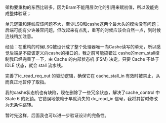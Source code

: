 架构要重构的东西比较多，因为Bram不能用层次化的引用来赋初值，所以没能完成整体验证；

单元逻辑和连线应该问题不大，至少LSQ和cashe这两个最大头的模块没有问题；后端可能有少许兼容问题，但改起来有点乱，重写的时候应该会自然一点，到时候连线稍加注意。


经验：在重构的时候LSQ被设计成了整个处理器唯一向Cashe读写的单元，所以感觉后端是不应该定义向cashe的接口的，我之前可能搞错过
cashe的mem_stall控制我已经完善了一下，由 Cache 的内部状态机 (FSM) 决定。只要 Cache 不处于 IDLE 状态，就会 stall 流水线。

完善了ic_read_req_out 的驱动逻辑，确保它在 cache_stall_in 有效时被禁止，从而真正地暂停了取指。

我的cashe状态机也有缺陷，现在删除了一些冗余状态，解决了cache_control 中 State 6 的死锁。它错误地依赖于早就消失的 dc_read_in 信号，我将其暂时修改为无条件跳转。

暂时先这样，后面我也可以进一步验证设计的完备性。